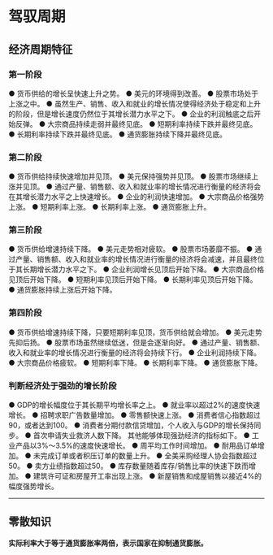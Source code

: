 # 驾驭周期

## 经济周期特征

### 第一阶段

● 货币供给的增长呈快速上升之势。
● 美元的环境得到改善。
● 股票市场处于上涨之中。
● 虽然生产、销售、收入和就业的增长情况使得经济处于稳定和上升的阶段，但是增长速度仍然位于其增长潜力水平之下。
● 企业的利润触底之后开始反弹。
● 大宗商品持续走弱并最终见底。
● 短期利率持续下跌并最终见底。
● 长期利率持续下跌并最终见底。
● 通货膨胀持续下降并最终见底。

### 第二阶段

● 货币供给持续快速增加并见顶。
● 美元保持强势并见顶。
● 股票市场继续上涨并见顶。
● 通过产量、销售额、收入和就业率的增长情况进行衡量的经济将会在其增长潜力水平之上快速增长。
● 企业的利润快速增加。
● 大宗商品价格强势上涨。
● 短期利率上涨。
● 长期利率上涨。
● 通货膨胀上升。

### 第三阶段

● 货币供给增速持续下降。
● 美元走势相对疲软。
● 股票市场萎靡不振。
● 通过产量、销售额、收入和就业率的增长情况进行衡量的经济将会减速，并且最终位于其长期增长潜力水平之下。
● 企业利润增长见顶后开始下降。
● 大宗商品价格见顶后开始下降。
● 短期利率见顶后开始下降。
● 长期利率见顶后开始下降。
● 通货膨胀持续上涨后开始下降。

### 第四阶段

● 货币供给增速持续下降，只要短期利率见顶，货币供给就会增加。
● 美元走势先抑后扬。
● 股票市场虽然继续低迷，但是会逐渐向好。
● 通过产量、销售额、收入和就业率的增长情况进行衡量的经济将会持续下行。
● 企业利润持续下降。
● 大宗商品价格疲软。
● 短期利率下降。
● 长期利率下降。
● 通货膨胀下降。



### 判断经济处于强劲的增长阶段
● GDP的增长幅度位于其长期平均增长率之上。
● 就业率以超过2%的速度快速增长。
● 招聘求职广告数量增加。
● 零售额快速上涨。
● 消费者信心指数超过90，或者达到100。
● 消费者分期付款信贷增加，个人收入与GDP的增长保持同步。
● 首次申请失业救济人数下降。
其他能够体现强劲经济的指标如下。
● 工业产品以3%～3.5%的速度快速增长。
● 周平均工作时间增加。
● 耐用品订单增加。
● 未完成订单或者积压订单的数量上升。
● 全美采购经理人协会指数超过50。
● 卖方业绩指数超过50。
● 库存数量随着库存/销售比率的快速下跌而增加。
● 建筑许可证和房屋开工率出现上涨。
● 新屋销售和成屋销售以接近4%的幅度强势增长。

---

## 零散知识

**实际利率大于等于通货膨胀率两倍，表示国家在抑制通货膨胀。**

